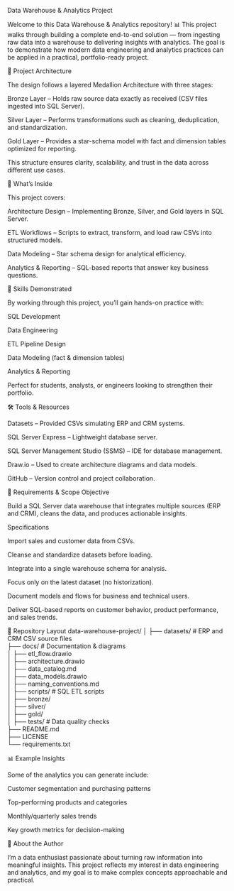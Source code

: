 Data Warehouse & Analytics Project

Welcome to this Data Warehouse & Analytics repository! 📊
This project walks through building a complete end-to-end solution — from ingesting raw data into a warehouse to delivering insights with analytics. The goal is to demonstrate how modern data engineering and analytics practices can be applied in a practical, portfolio-ready project.

🔹 Project Architecture

The design follows a layered Medallion Architecture with three stages:

Bronze Layer – Holds raw source data exactly as received (CSV files ingested into SQL Server).

Silver Layer – Performs transformations such as cleaning, deduplication, and standardization.

Gold Layer – Provides a star-schema model with fact and dimension tables optimized for reporting.

This structure ensures clarity, scalability, and trust in the data across different use cases.

📖 What’s Inside

This project covers:

Architecture Design – Implementing Bronze, Silver, and Gold layers in SQL Server.

ETL Workflows – Scripts to extract, transform, and load raw CSVs into structured models.

Data Modeling – Star schema design for analytical efficiency.

Analytics & Reporting – SQL-based reports that answer key business questions.

🎯 Skills Demonstrated

By working through this project, you’ll gain hands-on practice with:

SQL Development

Data Engineering

ETL Pipeline Design

Data Modeling (fact & dimension tables)

Analytics & Reporting

Perfect for students, analysts, or engineers looking to strengthen their portfolio.

🛠️ Tools & Resources

Datasets – Provided CSVs simulating ERP and CRM systems.

SQL Server Express – Lightweight database server.

SQL Server Management Studio (SSMS) – IDE for database management.

Draw.io – Used to create architecture diagrams and data models.

GitHub – Version control and project collaboration.

🚀 Requirements & Scope
Objective

Build a SQL Server data warehouse that integrates multiple sources (ERP and CRM), cleans the data, and produces actionable insights.

Specifications

Import sales and customer data from CSVs.

Cleanse and standardize datasets before loading.

Integrate into a single warehouse schema for analysis.

Focus only on the latest dataset (no historization).

Document models and flows for business and technical users.

Deliver SQL-based reports on customer behavior, product performance, and sales trends.

📂 Repository Layout
data-warehouse-project/
│
├── datasets/          # ERP and CRM CSV source files  
├── docs/              # Documentation & diagrams  
│   ├── etl_flow.drawio  
│   ├── architecture.drawio  
│   ├── data_catalog.md  
│   ├── data_models.drawio  
│   ├── naming_conventions.md  
│
├── scripts/           # SQL ETL scripts  
│   ├── bronze/  
│   ├── silver/  
│   ├── gold/  
│
├── tests/             # Data quality checks  
├── README.md  
├── LICENSE  
└── requirements.txt  

📊 Example Insights

Some of the analytics you can generate include:

Customer segmentation and purchasing patterns

Top-performing products and categories

Monthly/quarterly sales trends

Key growth metrics for decision-making


👋 About the Author

I’m a data enthusiast passionate about turning raw information into meaningful insights. This project reflects my interest in data engineering and analytics, and my goal is to make complex concepts approachable and practical.

